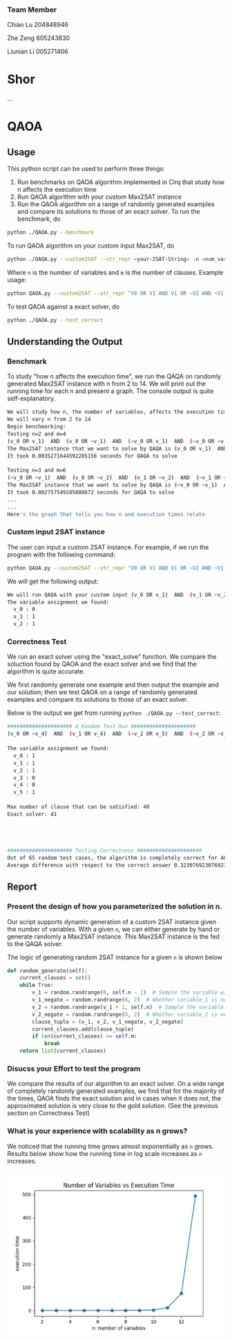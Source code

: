 ### Team Member

Chiao Lu 204848946

Zhe Zeng 605243830

Liunian Li 005271406

# Shor
...
# QAOA

## Usage

This python script can be used to perform three things:

1. Run benchmarks on QAOA algorithm implemented in Cirq that study how n affects the execution time
2. Run QAOA algorithm with your custom Max2SAT instance
3. Run the QAOA algorithm on a range of randomly generated examples and compare its solutions to those of an exact solver.
To run the benchmark, do
```bash
python ./QAOA.py --benchmark
```

To run QAOA algorithm on your custom input Max2SAT, do

``` bash
python ./OAQA.py --custom2SAT --str_repr <your-2SAT-String> -n <num_variables> -m <num_clauses>
```
Where `n` is the number of variables and `m` is the number of clauses. Example usage:
``` bash
python QAOA.py --custom2SAT --str_repr "V0 OR V1 AND V1 OR ~V2 AND ~V1 OR V2 " -n 3 -m 3
```

To test QAOA against a exact solver, do
```bash
python ./QAOA.py --test_correct
```

## Understanding the Output


### Benchmark
To study "how n affects the execution time", we run the QAQA on randomly generated Max2SAT instance with n from 2 to 14. We will print out the running time for each n and present a graph. The console output is quite self-explanatory.
```bash
We will study how n, the number of variables, affects the execution time of QAOA
We will vary n from 2 to 14
Begin benchmarking:
Testing n=2 and m=4
(v_0 OR v_1)  AND  (v_0 OR ~v_1)  AND  (~v_0 OR v_1)  AND  (~v_0 OR ~v_1)
The Max2SAT instance that we want to solve by QAQA is (v_0 OR v_1)  AND  (v_0 OR ~v_1)  AND  (~v_0 OR v_1)  AND  (~v_0 OR ~v_1)
It took 0.0035271644592285156 seconds for QAQA to solve

Testing n=3 and m=6
(~v_0 OR ~v_1)  AND  (v_0 OR ~v_2)  AND  (v_1 OR ~v_2)  AND  (~v_1 OR ~v_2)  AND  (v_0 OR v_2)  AND  (~v_1 OR v_2)
The Max2SAT instance that we want to solve by QAQA is (~v_0 OR ~v_1)  AND  (v_0 OR ~v_2)  AND  (v_1 OR ~v_2)  AND  (~v_1 OR ~v_2)  AND  (v_0 OR v_2)  AND  (~v_1 OR v_2)
It took 0.002757549285888672 seconds for QAQA to solve
...
...
Here's the graph that tells you how n and execution times relate
```


### Custom input 2SAT instance
The user can input a custom 2SAT instance. For example, if we run the program with the following command:
```bash
python QAOA.py --custom2SAT --str_repr "V0 OR V1 AND V1 OR ~V2 AND ~V1 OR V2 " -n 3 -m 3
```
We will get the following output:
```bash
We will run QAQA with your custom input (v_0 OR v_1)  AND  (v_1 OR ~v_2)  AND  (~v_1 OR v_2)
The variable assignment we found: 
  v_0 : 0
  v_1 : 1
  v_2 : 1
```

### Correctness Test
We run an exact solver using the "exact_solve" function. We compare the soluction found by QAOA and the exact solver and we find that the algorithm is quite accurate.

We first randomly generate one example and then output the example and our solution; then we test QAOA on a range of randomly generated examples and compare its solutions to those of an exact solver.

Below is the output we get from running ``python ./QAOA.py --test_correct``:
```bash
##################### A Random Test Run #####################
(v_0 OR ~v_4)  AND  (v_1 OR v_4)  AND  (~v_2 OR v_5)  AND  (~v_2 OR ~v_3)  AND  (~v_0 OR v_1)  AND  (v_0 OR v_2)  AND  (~v_3 OR v_4)  AND  (v_3 OR ~v_4)  AND  (~v_4 OR ~v_5)  AND  (v_2 OR ~v_5)  AND  (~v_0 OR v_3)  AND  (v_0 OR ~v_1)  AND  (v_3 OR v_5)  AND  (v_1 OR ~v_5)  AND  (v_0 OR v_4)  AND  (~v_2 OR v_3)  AND  (~v_1 OR ~v_4)  AND  (~v_1 OR v_2)  AND  (v_0 OR ~v_3)  AND  (~v_0 OR v_2)  AND  (v_3 OR v_4)  AND  (~v_4 OR v_5)  AND  (~v_0 OR ~v_4)  AND  (v_2 OR v_5)  AND  (v_2 OR ~v_3)  AND  (v_0 OR v_1)  AND  (v_1 OR ~v_2)  AND  (v_2 OR ~v_4)  AND  (~v_0 OR v_5)  AND  (~v_3 OR ~v_5)  AND  (~v_0 OR ~v_5)  AND  (v_1 OR v_5)  AND  (~v_1 OR v_3)  AND  (~v_1 OR ~v_5)  AND  (v_4 OR ~v_5)  AND  (v_1 OR ~v_4)  AND  (~v_1 OR v_4)  AND  (v_0 OR v_3)  AND  (~v_0 OR ~v_1)  AND  (v_2 OR v_3)  AND  (~v_3 OR ~v_4)  AND  (v_1 OR v_2)  AND  (v_3 OR ~v_5)  AND  (v_0 OR ~v_5)  AND  (~v_3 OR v_5)  AND  (v_1 OR v_3)  AND  (~v_0 OR ~v_3)  AND  (v_2 OR v_4)  AND  (~v_2 OR ~v_4)  AND  (v_4 OR v_5)

The variable assignment we found: 
  v_0 : 1
  v_1 : 1
  v_2 : 1
  v_3 : 0
  v_4 : 0
  v_5 : 1

Max number of clause that can be satisfied: 40
Exact solver: 41




##################### Testing Correctness #####################
Out of 65 random test cases, the algorithm is completely correct for 48 of the cases.
Average difference with respect to the correct answer 0.3230769230769231
```


## Report

### Present the design of how you parameterized the solution in n.

Our script supports dynamic generation of a custom 2SAT instance given the number of variables. With a given `n`, we can either generate by hand or generate randomly a Max2SAT instance. This Max2SAT instance is the fed to the QAQA solver.

The logic of generating random 2SAT instance for a given `n` is shown below
```python
def random_generate(self):
    current_clauses = set()
    while True:
        v_1 = random.randrange(0, self.n - 1)  # Sample the variable with smaller index
        v_1_negate = random.randrange(0, 2)  # Whether variable_1 is negated or not
        v_2 = random.randrange(v_1 + 1, self.n)  # Sample the variable with larger index
        v_2_negate = random.randrange(0, 2)  # Whether variable_2 is negated or not
        clause_tuple = (v_1, v_2, v_1_negate, v_2_negate)
        current_clauses.add(clause_tuple)
        if len(current_clauses) == self.m:
            break
    return list(current_clauses)
```
### Disucss your Effort to test the program
We compare the results of our algorithm to an exact solver. On a wide range of completely randomly generated examples, we find that for the majority of the times, QAOA finds the exact solution and in cases when it does not, the approximated solution is very close to the gold solution. (See the previous section on Correctness Test)


### What is your experience with scalability as n grows? 

We noticed that the running time grows almost exponentially as `n` grows. Results below show how the running time in log scale increases as `n` increases.

![QAOA_plot](qaoa-plot.png)
